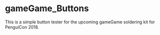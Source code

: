 # gameGame_Buttons

This is a simple button tester for the upcoming gameGame soldering kit for PenguiCon 2018. 
